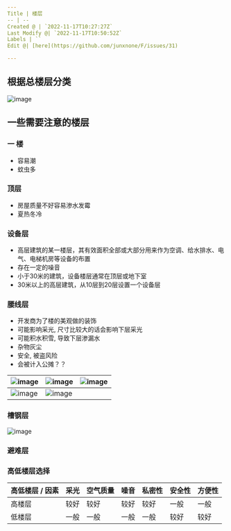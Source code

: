 ```yaml
---
Title | 楼层
-- | --
Created @ | `2022-11-17T10:27:27Z`
Last Modify @| `2022-11-17T10:50:52Z`
Labels | ``
Edit @| [here](https://github.com/junxnone/F/issues/31)

---
```

## 根据总楼层分类

![image](https://user-images.githubusercontent.com/2216970/202425310-e5fb701c-75b3-47bb-83ea-1bf57e2f9439.png)



## 一些需要注意的楼层

### 一 楼

- 容易潮 
- 蚊虫多

### 顶层

- 房屋质量不好容易渗水发霉
- 夏热冬冷

### 设备层

- 高层建筑的某一楼层，其有效面积全部或大部分用来作为空调、给水排水、电气、电梯机房等设备的布置
- 存在一定的噪音
- 小于30米的建筑，设备楼层通常在顶层或地下室
- 30米以上的高层建筑，从10层到20层设置一个设备层


### 腰线层

- 开发商为了楼的美观做的装饰
- 可能影响采光, 尺寸比较大的话会影响下层采光
- 可能积水积雪, 导致下层渗漏水
- 杂物灰尘
- 安全, 被盗风险
- 会被计入公摊？？

![image](https://user-images.githubusercontent.com/2216970/202422034-ea0c0262-285c-41fc-b2db-44bfd5f594a8.png) | ![image](https://user-images.githubusercontent.com/2216970/202422092-e286c14c-22a4-49fd-ba98-0e9a31f61384.png) | ![image](https://user-images.githubusercontent.com/2216970/202422113-bd4a8a94-a450-4729-a140-60fccb413cd1.png) 
-- | -- | --
![image](https://user-images.githubusercontent.com/2216970/202422129-35630e63-2bb6-40df-8a84-507327acc82d.png) | ![image](https://user-images.githubusercontent.com/2216970/202422239-f1fc0c60-fe78-4351-8d6b-d229fafc0e2c.png)


### 槽钢层

![image](https://user-images.githubusercontent.com/2216970/202426928-cacb9dc3-70ea-42bc-af2b-d072450259ba.png)

### 避难层


### 高低楼层选择


高低楼层 / 因素 | 采光 | 空气质量 | 噪音 | 私密性 | 安全性 | 方便性 
-- | -- | -- | -- | -- | -- | --
高楼层 | 较好 | 较好 | 较好 | 较好 | 一般 | 一般
低楼层 | 一般 | 一般 | 一般 | 一般 | 较好 | 较好
